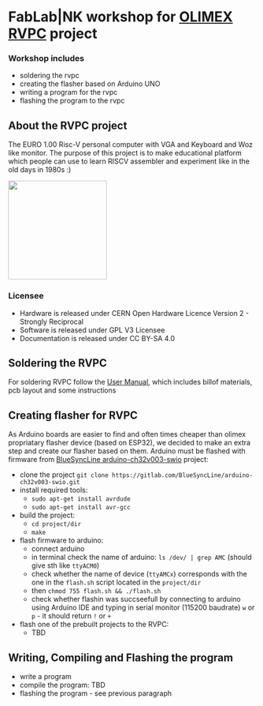 # FabLab|NK workshop for [OLIMEX RVPC](https://github.com/OLIMEX/RVPC) project 

### Workshop includes
 - soldering the rvpc
 - creating the flasher based on Arduino UNO
 - writing a program for the rvpc
 - flashing the program to the rvpc

## About the RVPC project

The EURO 1.00 Risc-V personal computer with VGA and Keyboard and Woz like monitor. The purpose of this project is to make educational platform which people can use to learn RISCV assembler and experiment like in the old days in 1980s :)

<img src="DOCUMENTS/RVPC-1.jpg" height=200>

### Licensee
* Hardware is released under CERN Open Hardware Licence Version 2 - Strongly Reciprocal
* Software is released under GPL V3 Licensee
* Documentation is released under CC BY-SA 4.0

## Soldering the RVPC
For soldering RVPC follow the [User Manual](https://github.com/fablabnk/RVPCWorkshop/blob/main/DOCUMENTS/RVPC-user-manual.pdf), which includes billof materials, pcb layout and some instructions

## Creating flasher for RVPC
As Arduino boards are easier to find and often times cheaper than olimex propriatary flasher device (based on ESP32), we decided to make an extra step and create our flasher based on them.
Arduino must be flashed with firmware from [BlueSyncLine arduino-ch32v003-swio](https://gitlab.com/BlueSyncLine/arduino-ch32v003-swio) project:
 - clone the project `git clone https://gitlab.com/BlueSyncLine/arduino-ch32v003-swio.git`
 - install required tools:
    - `sudo apt-get install avrdude`
    - `sudo apt-get install avr-gcc`
 - build the project:
    - `cd project/dir`
    - `make`
 - flash firmware to arduino:
    - connect arduino
    - in terminal check the name of arduino: `ls /dev/ | grep AMC` (should give sth like `ttyACM0`)
    - check whether the name of device (`ttyAMCx`) corresponds with the one in the `flash.sh` script located in the `project/dir`
    - then `chmod 755 flash.sh && ./flash.sh`
    - check whether flashin was succseefull by connecting to arduino using Arduino IDE and typing in serial monitor (115200 baudrate) `w` or `p` - it should return `!` or `+`
 - flash one of the prebuilt projects to the RVPC:
    - TBD

## Writing, Compiling and Flashing the program
 - write a program
 - compile the program: TBD
 - flashing the program - see previous paragraph

